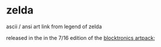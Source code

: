 # zelda
ascii / ansi art link from legend of zelda

released in the  in the 7/16 edition of the [blocktronics artpack](http://pc.textmod.es/pack/blocktronics_block_n_roll/xr-link.ans);

